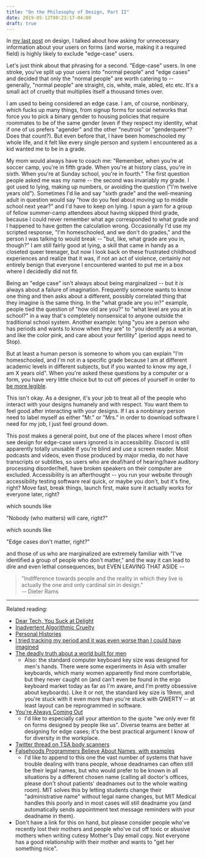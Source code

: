 ```yaml
---
title: "On the Philosophy of Design, Part II"
date: 2019-05-12T00:23:17-04:00
draft: true
---
```


In [my last post](/posts/design_philosophy_01/) on design, I talked about how asking for unnecessary information about your users on forms (and worse, making it a required field) is highly likely to exclude "edge-case" users.  

Let's just think about that phrasing for a second.  "Edge-case" users.  In one stroke, you've split up your users into "normal people" and "edge cases" and decided that only the "normal people" are worth catering to -- generally, "normal people" are straight, cis, white, male, abled, etc etc.  It's a small act of cruelty that multiplies itself a thousand times over.  

I am used to being considered an edge case.  I am, of course, nonbinary, which fucks up many things, from signup forms for social networks that force you to pick a binary gender to housing policies that require roommates to be of the same gender (even if they respect my identity, what if one of us prefers "agender" and the other "neutrois" or "genderqueer"?  Does that count?).  But even before that, I have been homeschooled my whole life, and it felt like every single person and system I encountered as a kid wanted me to be in a grade.  

My mom would always have to coach me: "Remember, when you're at soccer camp, you're in fifth grade.  When you're at history class, you're in sixth.  When you're at Sunday school, you're in fourth."  The first question people asked me was my name -- the second was invariably my grade.  I got used to lying, making up numbers, or avoiding the question ("I'm twelve years old").  Sometimes I'd lie and say "sixth grade" and the well-meaning adult in question would say "how do you feel about moving up to middle school next year?" and I'd have to keep on lying.  I spun a yarn for a group of fellow summer-camp attendees about having skipped third grade, because I could never remember what age corresponded to what grade and I happened to have gotten the calculation wrong.  Occasionally I'd use my scripted response, "I'm homeschooled, and we don't do grades," and the person I was talking to would break -- "but, like, what grade are you in, though?"  I am still fairly good at lying, a skill that came in handy as a closeted queer teenager, but now I look back on these frustrated childhood experiences and realize that it was, if not an act of violence, certainly not entirely benign that everyone I encountered wanted to put me in a box where I decidedly did not fit.  

Being an "edge case" isn't always about being marginalized -- but it *is* always about a failure of imagination.  Frequently someone wants to know one thing and then asks about a different, possibly correlated thing that they imagine is the same thing.  In the "what grade are you in?" example, people tied the question of "how old are you?" to "what level are you at in school?" in a way that's completely nonsensical to anyone outside the traditional school system.  Another example: tying "you are a person who has periods and wants to know when they are" to "you identify as a woman, and like the color pink, and care about your fertility" (period apps need to Stop).  

But at least a human person is someone to whom you can explain "I'm homeschooled, and I'm not in a specific grade because I am at different academic levels in different subjects, but if you wanted to know my age, I am X years old".  When you're asked these questions by a computer or a form, you have very little choice but to cut off pieces of yourself in order to [be more legible](https://slatestarcodex.com/2017/03/16/book-review-seeing-like-a-state/).  

This isn't okay.  As a designer, it's your job to treat all of the people who interact with your designs humanely and with respect.  You want them to feel good after interacting with your designs.  If I as a nonbinary person need to label myself as either "Mr." or "Mrs." in order to download software I need for my job, I just feel ground down.  

This post makes a general point, but one of the places where I most often see design for edge-case users ignored is in accessibility.  Discord is still apparently totally unusable if you're blind and use a screen reader.  Most podcasts and videos, even those produced by major media, do not have transcripts or subtitles, so users who are deaf/hard of hearing/have auditory processing disorder/hell, have broken speakers on their computer are excluded.  Accessibility is an afterthought -- you run your website through accessibility testing software real quick, or maybe you don't, but it's fine, right?  Move fast, break things, launch first, make sure it actually works for everyone later, right?  

which sounds like

"Nobody (who matters) will care, right?"

which sounds like

"Edge cases don't matter, right?"

and those of us who are marginalized are extremely familiar with "I've identified a group of people who don't matter," and the way it can lead to dire and even lethal consequences, but EVEN LEAVING THAT ASIDE --

> "Indifference towards people and the reality in which they live is actually the one and only cardinal sin in design."  
> -- Dieter Rams

---

Related reading:

 * [Dear Tech, You Suck at Delight](https://medium.com/talking-microcopy-writing-ux/dear-tech-you-suck-at-delight-86382d101575)
 * [Inadvertent Algorithmic Cruelty](http://meyerweb.com/eric/thoughts/2014/12/24/inadvertent-algorithmic-cruelty/)
 * [Personal Histories](http://www.sarawb.com/2015/01/13/personal-histories/)
 * [I tried tracking my period and it was even worse than I could have imagined](https://medium.com/@maggied/i-tried-tracking-my-period-and-it-was-even-worse-than-i-could-have-imagined-bb46f869f45)
 * [The deadly truth about a world built for men](https://www.theguardian.com/lifeandstyle/2019/feb/23/truth-world-built-for-men-car-crashes)
    * Also: the standard computer keyboard key size was designed for men's hands.  There were some experiments in Asia with smaller keyboards, which many women apparently find more comfortable, but they never caught on (and can't even be found in the ergo keyboard market today as far as I'm aware, and I'm pretty obsessive about keyboards).  Like it or not, the standard key size is 19mm, and you're stuck with it even more than you're stuck with QWERTY -- at least layout can be reprogrammed in software.  
 * [You're Always Coming Out](https://thefourthvine.tumblr.com/post/81447259791/youre-always-coming-out)
    * I'd like to especially call your attention to the quote "we only ever fit on forms designed by people like us".  Diverse teams are better at designing for edge cases; it's the best practical argument I know of for diversity in the workplace.  
 * [Twitter thread on TSA body scanners](https://twitter.com/DataPup_/status/1118516662305685504)
 * [Falsehoods Programmers Believe About Names, with examples](https://shinesolutions.com/2018/01/08/falsehoods-programmers-believe-about-names-with-examples/)
    * I'd like to append to this one the vast number of systems that have trouble dealing with trans people, whose deadnames can often still be their legal names, but who would prefer to be known in all situations by a different chosen name (calling all doctor's offices, please don't shout patients' deadnames out to the whole waiting room).  MIT solves this by letting students change their "administrative name" without legal name changes, but MIT Medical handles this poorly and in most cases will still deadname you (and automatically sends appointment text message reminders with your deadname in them).  
 * Don't have a link for this on hand, but please consider people who've recently lost their mothers and people who've cut off toxic or abusive mothers when writing cutesy Mother's Day email copy.  Not everyone has a good relationship with their mother and wants to "get her something nice".  

